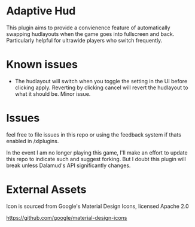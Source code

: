 # Adaptive Hud

This plugin aims to provide a convienence feature of automatically swapping hudlayouts when the game goes into fullscreen and back. Particularly helpful for ultrawide players who switch frequently.

# Known issues

* The hudlayout will switch when you toggle the setting in the UI before clicking apply. Reverting by clicking cancel will revert the hudlayout to what it should be. Minor issue.

# Issues

feel free to file issues in this repo or using the feedback system if thats enabled in /xlplugins.

In the event I am no longer playing this game, I'll make an effort to update this repo to indicate such and suggest forking. But I doubt this plugin will break unless Dalamud's API significantly changes.

# External Assets

Icon is sourced from Google's Material Design Icons, licensed Apache 2.0

https://github.com/google/material-design-icons
